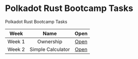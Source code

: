 # Polkadot Rust Bootcamp Tasks

Polkadot Rust Bootcamp Tasks

|  Week  |       Name        |         Open          |
| :----: | :---------------: | :-------------------: |
| Week 1 |     Ownership     | [Open](./ownership/)  |
| Week 2 | Simple Calculator | [Open](./calculator/) |
